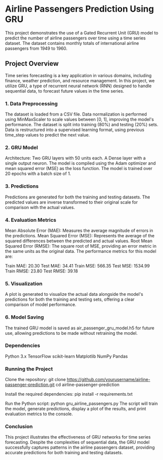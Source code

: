 # Airline Passengers Prediction Using GRU
This project demonstrates the use of a Gated Recurrent Unit (GRU) model to predict the number of airline passengers over time using a time series dataset. The dataset contains monthly totals of international airline passengers from 1949 to 1960.

## Project Overview
Time series forecasting is a key application in various domains, including finance, weather prediction, and resource management. In this project, we utilize GRU, a type of recurrent neural network (RNN) designed to handle sequential data, to forecast future values in the time series.

### 1. Data Preprocessing
The dataset is loaded from a CSV file.
Data normalization is performed using MinMaxScaler to scale values between [0, 1], improving the model's performance.
The dataset is split into training (80%) and testing (20%) sets.
Data is restructured into a supervised learning format, using previous time_step values to predict the next value.

### 2. GRU Model
Architecture:
Two GRU layers with 50 units each.
A Dense layer with a single output neuron.
The model is compiled using the Adam optimizer and mean squared error (MSE) as the loss function.
The model is trained over 20 epochs with a batch size of 1.

### 3. Predictions
Predictions are generated for both the training and testing datasets.
The predicted values are inverse transformed to their original scale for comparison with the actual values.

### 4. Evaluation Metrics
Mean Absolute Error (MAE): Measures the average magnitude of errors in the predictions.
Mean Squared Error (MSE): Represents the average of the squared differences between the predicted and actual values.
Root Mean Squared Error (RMSE): The square root of MSE, providing an error metric in the same units as the original data.
The performance metrics for this model are:

Train MAE: 20.30
Test MAE: 34.41
Train MSE: 566.35
Test MSE: 1534.99
Train RMSE: 23.80
Test RMSE: 39.18

### 5. Visualization
A plot is generated to visualize the actual data alongside the model's predictions for both the training and testing sets, offering a clear comparison of model performance.

### 6. Model Saving
The trained GRU model is saved as air_passenger_gru_model.h5 for future use, allowing predictions to be made without retraining the model.

### Dependencies
Python 3.x
TensorFlow
scikit-learn
Matplotlib
NumPy
Pandas

### Running the Project

Clone the repository:
git clone https://github.com/yourusername/airline-passenger-prediction.git
cd airline-passenger-prediction

Install the required dependencies:
pip install -r requirements.txt

Run the Python script:
python gru_airline_passengers.py
The script will train the model, generate predictions, display a plot of the results, and print evaluation metrics to the console.

### Conclusion
This project illustrates the effectiveness of GRU networks for time series forecasting. Despite the complexities of sequential data, the GRU model successfully captures patterns in the airline passengers dataset, providing accurate predictions for both training and testing datasets.
